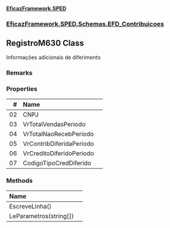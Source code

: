 #### [EficazFramework.SPED](EficazFrameworkSPED.md 'EficazFramework SPED')
### [EficazFramework.SPED.Schemas.EFD_Contribuicoes](EficazFramework.SPED.Schemas.EFD_Contribuicoes.md 'EficazFramework.SPED.Schemas.EFD_Contribuicoes')

## RegistroM630 Class

Informações adicionais de diferimento

### Remarks
### Properties

| # | Name | |
| ---: | :--- | :--- |
| 02 | CNPJ |  |
| 03 | VrTotalVendasPeriodo |  |
| 04 | VrTotalNaoRecebPeriodo |  |
| 05 | VrContribDiferidaPeriodo |  |
| 06 | VrCreditoDiferidoPeriodo |  |
| 07 | CodigoTipoCredDiferido |  |
### Methods

| Name | |
| :--- | :--- |
| EscreveLinha() |  |
| LeParametros(string[]) |  |

